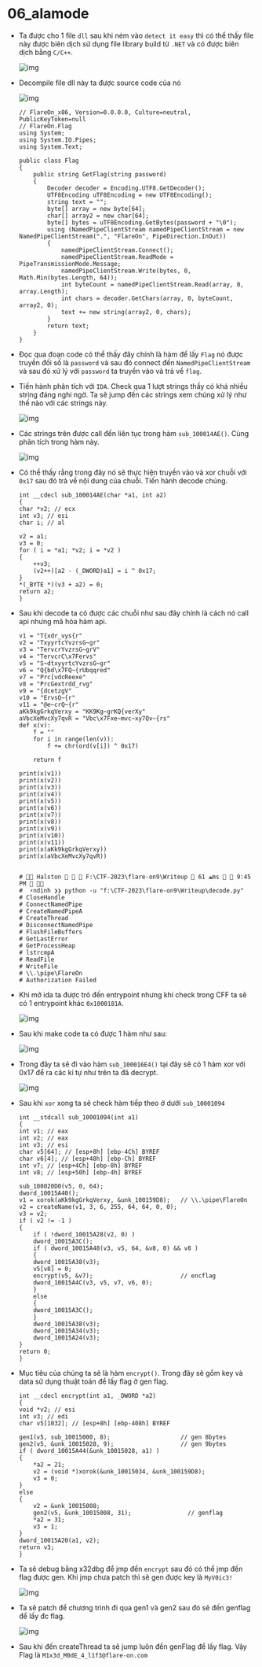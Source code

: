 # 06_alamode

- Ta được cho 1 file `dll` sau khi ném vào `detect it easy` thì có thể thấy file này được biên dịch sử dụng file library build từ `.NET` và có được biên dịch bằng `C/C++`.

    ![img](/img/61.png)

- Decompile file dll này ta được source code của nó

    ![img](/img/62.png)

    ```
    // FlareOn_x86, Version=0.0.0.0, Culture=neutral, PublicKeyToken=null
    // FlareOn.Flag
    using System;
    using System.IO.Pipes;
    using System.Text;

    public class Flag
    {
        public string GetFlag(string password)
        {
            Decoder decoder = Encoding.UTF8.GetDecoder();
            UTF8Encoding uTF8Encoding = new UTF8Encoding();
            string text = "";
            byte[] array = new byte[64];
            char[] array2 = new char[64];
            byte[] bytes = uTF8Encoding.GetBytes(password + "\0");
            using (NamedPipeClientStream namedPipeClientStream = new NamedPipeClientStream(".", "FlareOn", PipeDirection.InOut))
            {
                namedPipeClientStream.Connect();
                namedPipeClientStream.ReadMode = PipeTransmissionMode.Message;
                namedPipeClientStream.Write(bytes, 0, Math.Min(bytes.Length, 64));
                int byteCount = namedPipeClientStream.Read(array, 0, array.Length);
                int chars = decoder.GetChars(array, 0, byteCount, array2, 0);
                text += new string(array2, 0, chars);
            }
            return text;
        }
    }

    ```
- Đọc qua đoạn code có thể thấy đây chính là hàm để lấy `Flag` nó được truyền đối số là `password` và sau đó connect đến `NamedPipeClientStream` và sau đó xử lý với `password` ta truyền vào và trả về `flag`.

- Tiến hành phân tích với `IDA`. Check qua 1 lượt strings thấy có khá nhiều string đáng nghi ngờ. Ta sẽ jump đến các strings xem chúng xử lý như thế nào với các strings này.

    ![img](img/63.png)

- Các strings trên được call đến liên tục trong hàm `sub_100014AE()`. Cùng phân tích trong hàm này.

    ![img](img/64.png)

- Có thể thấy rằng trong đây nó sẽ thực hiện truyền vào và xor chuỗi với `0x17` sau đó trả về nội dung của chuỗi. Tiến hành decode chúng.
    ```
    int __cdecl sub_100014AE(char *a1, int a2)
    {
    char *v2; // ecx
    int v3; // esi
    char i; // al

    v2 = a1;
    v3 = 0;
    for ( i = *a1; *v2; i = *v2 )
    {
        ++v3;
        (v2++)[a2 - (_DWORD)a1] = i ^ 0x17;
    }
    *(_BYTE *)(v3 + a2) = 0;
    return a2;
    }
    ```

- Sau khi decode ta có được các chuỗi như sau đây chính là cách nó call api nhưng mã hóa hàm api.
    ```
    v1 = "T{xdr_vys{r"
    v2 = "TxyyrtcYvzrsG~gr"
    v3 = "TervcrYvzrsG~grV"
    v4 = "TervcrC\x7Fervs"
    v5 = "S~dtxyyrtcYvzrsG~gr"
    v6 = "Q{bd\x7FQ~{rUbqqred"
    v7 = "Prc[vdcReexe"
    v8 = "PrcGextrdd_rvg"
    v9 = "{dcetzgV"
    v10 = "ErvsQ~{r"
    v11 = "@e~crQ~{r"
    aKk9kgGrkqVerxy = "KK9Kg~grKQ{verXy"
    aVbcXeMvcXy7qvR = "Vbc\x7Fxe~mvc~xy7Qv~{rs"
    def x(v):
        f = ""
        for i in range(len(v)):
            f += chr(ord(v[i]) ^ 0x17)
        
        return f

    print(x(v1))
    print(x(v2))
    print(x(v3))
    print(x(v4))
    print(x(v5))
    print(x(v6))
    print(x(v7))
    print(x(v8))
    print(x(v9))
    print(x(v10))
    print(x(v11))
    print(x(aKk9kgGrkqVerxy))
    print(x(aVbcXeMvcXy7qvR))


    #  Halston    F:\CTF-2023\flare-on9\Writeup  ﮫ 61ms   9:45 PM  
    #  ⚡ndinh ❯❯ python -u "f:\CTF-2023\flare-on9\Writeup\decode.py"
    # CloseHandle
    # ConnectNamedPipe
    # CreateNamedPipeA
    # CreateThread
    # DisconnectNamedPipe
    # FlushFileBuffers
    # GetLastError
    # GetProcessHeap
    # lstrcmpA
    # ReadFile
    # WriteFile
    # \\.\pipe\FlareOn
    # Authorization Failed
    ```
- Khi mở ida ta được trỏ đến entrypoint nhưng khi check trong CFF ta sẽ có 1 entrypoint khác `0x1000181A`.

    ![img](/img/65.png)

- Sau khi make code ta có được 1 hàm như sau:

    ![img](img/66.png)
- Trong đây ta sẽ đi vào hàm `sub_100016E4()` tại đây sẽ có 1 hàm xor với 0x17 để ra các kí tự như trên ta đã decrypt.

    ![img](img/67.png)

- Sau khi `xor` xong ta sẽ check hàm tiếp theo ở dưới `sub_10001094`

    ```
    int __stdcall sub_10001094(int a1)
    {
    int v1; // eax
    int v2; // eax
    int v3; // esi
    char v5[64]; // [esp+8h] [ebp-4Ch] BYREF
    char v6[4]; // [esp+48h] [ebp-Ch] BYREF
    int v7; // [esp+4Ch] [ebp-8h] BYREF
    int v8; // [esp+50h] [ebp-4h] BYREF

    sub_100020D0(v5, 0, 64);
    dword_10015A40();
    v1 = xorok(aKk9kgGrkqVerxy, &unk_100159D8);   // \\.\pipe\FlareOn
    v2 = createName(v1, 3, 6, 255, 64, 64, 0, 0);
    v3 = v2;
    if ( v2 != -1 )
    {
        if ( !dword_10015A28(v2, 0) )
        dword_10015A3C();
        if ( dword_10015A48(v3, v5, 64, &v8, 0) && v8 )
        {
        dword_10015A38(v3);
        v5[v8] = 0;
        encrypt(v5, &v7);                         // encflag
        dword_10015A4C(v3, v5, v7, v6, 0);
        }
        else
        {
        dword_10015A3C();
        }
        dword_10015A38(v3);
        dword_10015A34(v3);
        dword_10015A24(v3);
    }
    return 0;
    }
    ```
- Mục tiêu của chúng ta sẽ là hàm `encrypt()`. Trong đây sẽ gồm key và data sử dụng thuật toán để lấy flag ở gen flag.
    ```
    int __cdecl encrypt(int a1, _DWORD *a2)
    {
    void *v2; // esi
    int v3; // edi
    char v5[1032]; // [esp+8h] [ebp-408h] BYREF

    gen1(v5, sub_10015000, 8);                    // gen 8bytes
    gen2(v5, &unk_10015028, 9);                   // gen 9bytes
    if ( dword_10015A44(&unk_10015028, a1) )
    {
        *a2 = 21;
        v2 = (void *)xorok(&unk_10015034, &unk_100159D8);
        v3 = 0;
    }
    else
    {
        v2 = &unk_10015008;
        gen2(v5, &unk_10015008, 31);                // genflag
        *a2 = 31;
        v3 = 1;
    }
    dword_10015A20(a1, v2);
    return v3;
    }
    ```

- Ta sẽ debug bằng x32dbg để jmp đến `encrypt` sau đó có thể jmp đến flag được gen. Khi jmp chưa patch thì sẽ gen được key là `MyV0ic3!`

    ![img](img/69.png)

- Ta sẽ patch để chương trình đi qua gen1 và gen2 sau đó sẽ đến genflag để lấy đc flag.

    ![img](img/610.png)
- Sau khi đến createThread ta sẽ jump luôn đến genFlag để lấy flag. Vậy Flag là `M1x3d_M0dE_4_l1f3@flare-on.com`
